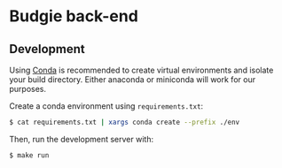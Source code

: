 # Budgie back-end

## Development

Using [Conda](https://anaconda.org/anaconda/conda) is recommended to create virtual environments and isolate your build directory.
Either anaconda or miniconda will work for our purposes.

Create a conda environment using `requirements.txt`:

```bash
$ cat requirements.txt | xargs conda create --prefix ./env
```

Then, run the development server with:
```bash
$ make run
```

